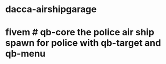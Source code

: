 # dacca-airshipgarage
# fivem # qb-core the police air ship spawn for police with qb-target and qb-menu

